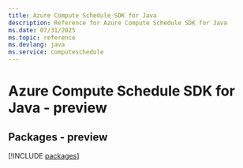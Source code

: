 ```yaml
---
title: Azure Compute Schedule SDK for Java
description: Reference for Azure Compute Schedule SDK for Java
ms.date: 07/31/2025
ms.topic: reference
ms.devlang: java
ms.service: computeschedule
---
```

# Azure Compute Schedule SDK for Java - preview
## Packages - preview
[!INCLUDE [packages](compute-schedule-index.md)]